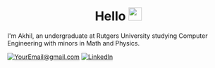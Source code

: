 

<h1 align="center">Hello <img src="https://raw.githubusercontent.com/MartinHeinz/MartinHeinz/master/wave.gif" width="30px"></h1>

I'm Akhil, an undergraduate at Rutgers University studying Computer Engineering with minors in Math and Physics.


<a href="mailto:avr54@scarletmail.rutgers.edu">![YourEmail@gmail.com](https://img.shields.io/badge/Gmail-D14836?style=for-the-badge&logo=gmail&logoColor=white)</a>
<a href="https://www.linkedin.com/in/akhilvreddy/">![LinkedIn](https://img.shields.io/badge/LinkedIn-0077B5?style=for-the-badge&logo=linkedin&logoColor=white)</a>



<!---
<p align="center"> 
<img src="https://github-readme-stats.vercel.app/api?username=akhilvreddy&&show_icons=true&title_color=ffffff&icon_color=bb2acf&text_color=daf7dc&bg_color=191919" width="400">
<a href="https://git.io/streak-stats"><img src="http://github-readme-streak-stats.herokuapp.com?user=akhilvreddy&theme=highcontrast&hide_border=true" width="400" /></a>
</p>
--->
  
 <!--- 
 ### My Tech Stack:  
 <a href="https://www.instagram.com/akhilrn77/">![Medium](https://img.shields.io/badge/Python-3776AB?style=for-the-badge&logo=python&logoColor=white)</a>
 <a href="https://www.instagram.com/akhilrn77/">![Medium](https://img.shields.io/badge/Java-ED8B00?style=for-the-badge&logo=java&logoColor=white)</a>
 <a href="https://www.instagram.com/akhilrn77/">![Medium](https://img.shields.io/badge/JavaScript-F7DF1E?style=for-the-badge&logo=javascript&logoColor=black)</a> 
 <a href="https://www.instagram.com/akhilrn77/">![Medium](https://img.shields.io/badge/C-00599C?style=for-the-badge&logo=c&logoColor=white)</a>
 <a href="https://www.instagram.com/akhilrn77/">![Medium](https://img.shields.io/badge/C%2B%2B-00599C?style=for-the-badge&logo=c%2B%2B&logoColor=white)</a>
 
 ![](https://komarev.com/ghpvc/?username=akhilvreddy)
 
 --->
 
<!--  
## 🚀 Languages and Tools:

<p align="center"> 
    <a href="https://www.java.com" target="_blank"> <img src="https://img.icons8.com/color/48/000000/java-coffee-cup-logo.png"/> </a>
    <a href="https://developer.mozilla.org/en-US/docs/Web/JavaScript" target="_blank"> <img src="https://img.icons8.com/color/48/000000/javascript.png"/> </a> 
    <a href="https://www.w3.org/html/" target="_blank"> <img src="https://img.icons8.com/color/48/000000/html-5.png"/> </a> 
    <a href="https://www.w3schools.com/css/" target="_blank"> <img src="https://img.icons8.com/color/48/000000/css3.png"/> </a> 
    <a href="https://www.python.org" target="_blank"> <img src="https://img.icons8.com/color/48/000000/python.png"/> </a> 
    <a style="padding-right:8px;" href="https://www.mysql.com/" target="_blank"> <img src="https://img.icons8.com/fluent/50/000000/mysql-logo.png"/> </a>
    <a href="https://www.mathworks.com/products/matlab.html"> <img src="https://github.com/akhilvreddy/akhilvreddy/blob/main/icons8-matlab-48.png"/> </a>
    <a href="https://www.wolfram.com/mathematica/"> <img src="https://github.com/akhilvreddy/akhilvreddy/blob/main/mathematicav0%20(1).png"/> </a> 
    
  
    <a href="https://www.autodesk.com/products/autocad/overview"> <img src="https://github.com/akhilvreddy/akhilvreddy/blob/main/autocadv1.png"/> </a> 
 
   
</p>

## 🔗 Connect with me:

<p align="center">
    <a href = "https://www.linkedin.com/in/akhilvreddy/"><img src="https://img.icons8.com/fluent/48/000000/linkedin.png"/></a>
    <a href = "https://twitter.com/akhilreddy77"><img src="https://img.icons8.com/fluent/48/000000/twitter.png"/></a>
    <a href = "https://www.instagram.com/akhilrn77/"><img src="https://img.icons8.com/fluent/48/000000/instagram-new.png"/></a>
    <a href = "https://www.youtube.com/channel/UCvKZAQHKxk5GuouUpezabGQ"><img src="https://img.icons8.com/color/48/000000/youtube-play.png"/></a>
    <a href = "https://discord.com/users/750877899740938260"><img src="https://github.com/akhilvreddy/akhilvreddy/blob/main/discordv2.png"/></a>
    <a href = "https://open.spotify.com/user/akhilr77?si=mZMjqUZ6Tg-0cHA6XB6rrA"><img src="https://github.com/akhilvreddy/akhilvreddy/blob/main/spotifyv1.png"/></a>
    <a href = "https://bere.al/akhilr77"><img src="https://github.com/akhilvreddy/akhilvreddy/blob/main/berealv1.png"/></a>
    <a href = "https://medium.com/@avr54"><img src="https://github.com/akhilvreddy/akhilvreddy/blob/main/mediumv1.png"/></a>
  
</p>

<!---
akhilvreddy/akhilvreddy is a ✨ special ✨ repository because its `README.md` (this file) appears on your GitHub profile.
You can click the Preview link to take a look at your changes.
--->

